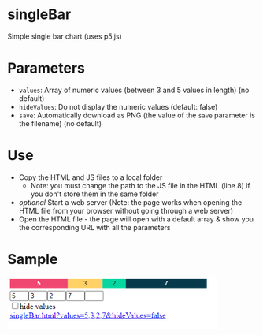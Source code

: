 # singleBar
Simple single bar chart (uses p5.js)

# Parameters

* `values`: Array of numeric values (between 3 and 5 values in length) (no default)
* `hideValues`: Do not display the numeric values (default: false)
* `save`: Automatically download as PNG (the value of the `save` parameter is the filename) (no default)

# Use

* Copy the HTML and JS files to a local folder
  * Note: you must change the path to the JS file in the HTML (line 8) if you don't store them in the same folder
* *optional* Start a web server (Note: the page works when opening the HTML file from your browser without going through a web server)
* Open the HTML file - the page will open with a default array & show you the corresponding URL with all the parameters

# Sample
![Sample Image](singleBar-sample.png)
